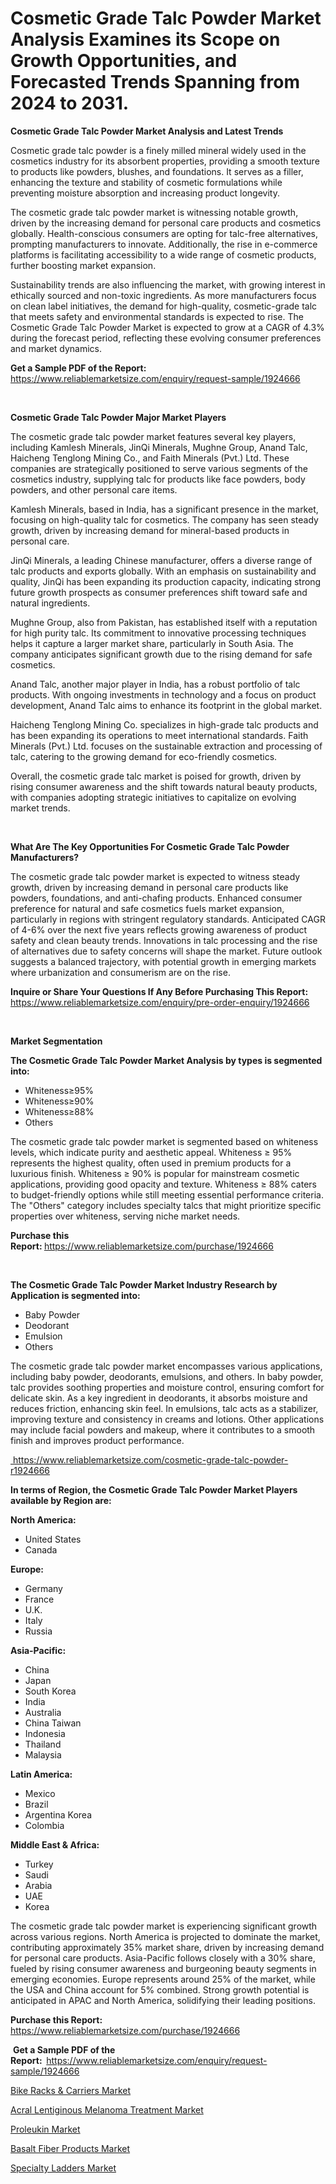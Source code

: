 <p><h1>Cosmetic Grade Talc Powder Market Analysis Examines its Scope on Growth Opportunities, and Forecasted Trends Spanning from 2024 to 2031.</h1></p><p><strong>Cosmetic Grade Talc Powder Market Analysis and Latest Trends</strong></p>
<p><p>Cosmetic grade talc powder is a finely milled mineral widely used in the cosmetics industry for its absorbent properties, providing a smooth texture to products like powders, blushes, and foundations. It serves as a filler, enhancing the texture and stability of cosmetic formulations while preventing moisture absorption and increasing product longevity.</p><p>The cosmetic grade talc powder market is witnessing notable growth, driven by the increasing demand for personal care products and cosmetics globally. Health-conscious consumers are opting for talc-free alternatives, prompting manufacturers to innovate. Additionally, the rise in e-commerce platforms is facilitating accessibility to a wide range of cosmetic products, further boosting market expansion. </p><p>Sustainability trends are also influencing the market, with growing interest in ethically sourced and non-toxic ingredients. As more manufacturers focus on clean label initiatives, the demand for high-quality, cosmetic-grade talc that meets safety and environmental standards is expected to rise. The Cosmetic Grade Talc Powder Market is expected to grow at a CAGR of 4.3% during the forecast period, reflecting these evolving consumer preferences and market dynamics.</p></p>
<p><strong>Get a Sample PDF of the Report:&nbsp;</strong> <a href="https://www.reliablemarketsize.com/enquiry/request-sample/1924666?utm_campaign=1553&utm_medium=2&utm_source=Github&utm_content=ia&utm_term=24102024&utm_id=cosmetic-grade-talc-powder">https://www.reliablemarketsize.com/enquiry/request-sample/1924666</a></p>
<p>&nbsp;</p>
<p><strong>Cosmetic Grade Talc Powder Major Market Players</strong></p>
<p><p>The cosmetic grade talc powder market features several key players, including Kamlesh Minerals, JinQi Minerals, Mughne Group, Anand Talc, Haicheng Tenglong Mining Co., and Faith Minerals (Pvt.) Ltd. These companies are strategically positioned to serve various segments of the cosmetics industry, supplying talc for products like face powders, body powders, and other personal care items.</p><p>Kamlesh Minerals, based in India, has a significant presence in the market, focusing on high-quality talc for cosmetics. The company has seen steady growth, driven by increasing demand for mineral-based products in personal care.</p><p>JinQi Minerals, a leading Chinese manufacturer, offers a diverse range of talc products and exports globally. With an emphasis on sustainability and quality, JinQi has been expanding its production capacity, indicating strong future growth prospects as consumer preferences shift toward safe and natural ingredients.</p><p>Mughne Group, also from Pakistan, has established itself with a reputation for high purity talc. Its commitment to innovative processing techniques helps it capture a larger market share, particularly in South Asia. The company anticipates significant growth due to the rising demand for safe cosmetics.</p><p>Anand Talc, another major player in India, has a robust portfolio of talc products. With ongoing investments in technology and a focus on product development, Anand Talc aims to enhance its footprint in the global market.</p><p>Haicheng Tenglong Mining Co. specializes in high-grade talc products and has been expanding its operations to meet international standards. Faith Minerals (Pvt.) Ltd. focuses on the sustainable extraction and processing of talc, catering to the growing demand for eco-friendly cosmetics.</p><p>Overall, the cosmetic grade talc market is poised for growth, driven by rising consumer awareness and the shift towards natural beauty products, with companies adopting strategic initiatives to capitalize on evolving market trends.</p></p>
<p>&nbsp;</p>
<p><strong>What Are The Key Opportunities For Cosmetic Grade Talc Powder Manufacturers?</strong></p>
<p><p>The cosmetic grade talc powder market is expected to witness steady growth, driven by increasing demand in personal care products like powders, foundations, and anti-chafing products. Enhanced consumer preference for natural and safe cosmetics fuels market expansion, particularly in regions with stringent regulatory standards. Anticipated CAGR of 4-6% over the next five years reflects growing awareness of product safety and clean beauty trends. Innovations in talc processing and the rise of alternatives due to safety concerns will shape the market. Future outlook suggests a balanced trajectory, with potential growth in emerging markets where urbanization and consumerism are on the rise.</p></p>
<p><strong>Inquire or Share Your Questions If Any Before Purchasing This Report:</strong> <a href="https://www.reliablemarketsize.com/enquiry/pre-order-enquiry/1924666?utm_campaign=1553&utm_medium=2&utm_source=Github&utm_content=ia&utm_term=24102024&utm_id=cosmetic-grade-talc-powder">https://www.reliablemarketsize.com/enquiry/pre-order-enquiry/1924666</a></p>
<p>&nbsp;</p>
<p><strong>Market Segmentation</strong></p>
<p><strong>The Cosmetic Grade Talc Powder Market Analysis by types is segmented into:</strong></p>
<p><ul><li>Whiteness≥95%</li><li>Whiteness≥90%</li><li>Whiteness≥88%</li><li>Others</li></ul></p>
<p><p>The cosmetic grade talc powder market is segmented based on whiteness levels, which indicate purity and aesthetic appeal. Whiteness ≥ 95% represents the highest quality, often used in premium products for a luxurious finish. Whiteness ≥ 90% is popular for mainstream cosmetic applications, providing good opacity and texture. Whiteness ≥ 88% caters to budget-friendly options while still meeting essential performance criteria. The "Others" category includes specialty talcs that might prioritize specific properties over whiteness, serving niche market needs.</p></p>
<p><strong>Purchase this Report:&nbsp;</strong><a href="https://www.reliablemarketsize.com/purchase/1924666?utm_campaign=1553&utm_medium=2&utm_source=Github&utm_content=ia&utm_term=24102024&utm_id=cosmetic-grade-talc-powder">https://www.reliablemarketsize.com/purchase/1924666</a></p>
<p>&nbsp;</p>
<p><strong>The Cosmetic Grade Talc Powder Market Industry Research by Application is segmented into:</strong></p>
<p><ul><li>Baby Powder</li><li>Deodorant</li><li>Emulsion</li><li>Others</li></ul></p>
<p><p>The cosmetic grade talc powder market encompasses various applications, including baby powder, deodorants, emulsions, and others. In baby powder, talc provides soothing properties and moisture control, ensuring comfort for delicate skin. As a key ingredient in deodorants, it absorbs moisture and reduces friction, enhancing skin feel. In emulsions, talc acts as a stabilizer, improving texture and consistency in creams and lotions. Other applications may include facial powders and makeup, where it contributes to a smooth finish and improves product performance.</p></p>
<p><a href="https://www.reliablemarketsize.com/cosmetic-grade-talc-powder-r1924666?utm_campaign=1553&utm_medium=2&utm_source=Github&utm_content=ia&utm_term=24102024&utm_id=cosmetic-grade-talc-powder">&nbsp;https://www.reliablemarketsize.com/cosmetic-grade-talc-powder-r1924666</a></p>
<p><strong>In terms of Region, the Cosmetic Grade Talc Powder Market Players available by Region are:</strong></p>
<p>
    <p> <strong> North America: </strong>
        <ul>
            <li>United States</li>
            <li>Canada</li>
        </ul>
        </p> 
    <p> <strong> Europe: </strong>
        <ul>
            <li>Germany</li>
            <li>France</li>
            <li>U.K.</li>
            <li>Italy</li>
            <li>Russia</li>
        </ul>
        </p> 
    <p> <strong> Asia-Pacific: </strong>
        <ul>
            <li>China</li>
            <li>Japan</li>
            <li>South Korea</li>
            <li>India</li>
            <li>Australia</li>
            <li>China Taiwan</li>
            <li>Indonesia</li>
            <li>Thailand</li>
            <li>Malaysia</li>
        </ul>
        </p> 
    <p> <strong> Latin America: </strong>
        <ul>
            <li>Mexico</li>
            <li>Brazil</li>
            <li>Argentina Korea</li>
            <li>Colombia</li>
        </ul>
        </p> 
    <p> <strong> Middle East & Africa: </strong>
        <ul>
            <li>Turkey</li>
            <li>Saudi</li>
            <li>Arabia</li>
            <li>UAE</li>
            <li>Korea</li>
        </ul>
    </p>
    </p>
<p><p>The cosmetic grade talc powder market is experiencing significant growth across various regions. North America is projected to dominate the market, contributing approximately 35% market share, driven by increasing demand for personal care products. Asia-Pacific follows closely with a 30% share, fueled by rising consumer awareness and burgeoning beauty segments in emerging economies. Europe represents around 25% of the market, while the USA and China account for 5% combined. Strong growth potential is anticipated in APAC and North America, solidifying their leading positions.</p></p>
<p><strong>Purchase this Report: </strong><a href="https://www.reliablemarketsize.com/purchase/1924666?utm_campaign=1553&utm_medium=2&utm_source=Github&utm_content=ia&utm_term=24102024&utm_id=cosmetic-grade-talc-powder">https://www.reliablemarketsize.com/purchase/1924666</a></p>
<p>&nbsp;<strong>Get a Sample PDF of the Report:&nbsp;&nbsp;</strong><a href="https://www.reliablemarketsize.com/enquiry/request-sample/1924666?utm_campaign=1553&utm_medium=2&utm_source=Github&utm_content=ia&utm_term=24102024&utm_id=cosmetic-grade-talc-powder">https://www.reliablemarketsize.com/enquiry/request-sample/1924666</a></p>
<p><strong></strong></p>
<p><p><a href="https://issuu.com/reportprime-2/docs/bike-racks-carriers-market-size-203_4924dff47c4b6f?utm_campaign=1553&utm_medium=2&utm_source=Github&utm_content=ia&utm_term=24102024&utm_id=cosmetic-grade-talc-powder">Bike Racks & Carriers Market</a></p><p><a href="https://www.linkedin.com/pulse/acral-lentiginous-melanoma-treatment-market-maturity-analysis-gw1se?utm_campaign=1553&utm_medium=2&utm_source=Github&utm_content=ia&utm_term=24102024&utm_id=cosmetic-grade-talc-powder">Acral Lentiginous Melanoma Treatment Market</a></p><p><a href="https://www.linkedin.com/pulse/proleukin-market-growth-segmentation-regional-analysis-global-mzn2e?utm_campaign=1553&utm_medium=2&utm_source=Github&utm_content=ia&utm_term=24102024&utm_id=cosmetic-grade-talc-powder">Proleukin Market</a></p><p><a href="https://github.com/haileebaz8dp/Market-Research-Report-List-1/blob/main/basalt-fiber-products-market.md?utm_campaign=1553&utm_medium=2&utm_source=Github&utm_content=ia&utm_term=24102024&utm_id=cosmetic-grade-talc-powder">Basalt Fiber Products Market</a></p><p><a href="https://issuu.com/reportprime-2/docs/specialty-ladders-market-size-2030._9da47ea371c0da?utm_campaign=1553&utm_medium=2&utm_source=Github&utm_content=ia&utm_term=24102024&utm_id=cosmetic-grade-talc-powder">Specialty Ladders Market</a></p></p>